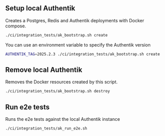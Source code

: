 ## Setup local Authentik
Creates a Postgres, Redis and Authentik deployments with Docker compose.

```bash
./ci/integration_tests/ak_bootstrap.sh create
```

You can use an environment variable to specify the Authentik version
```bash
AUTHENTIK_TAG=2025.2.3 ./ci/integration_tests/ak_bootstrap.sh create
```

## Remove local Authentik
Removes the Docker resources created by this script.

```bash
./ci/integration_tests/ak_bootstrap.sh destroy
```

## Run e2e tests
Runs the e2e tests against the local Authentik instance

```bash
./ci/integration_tests/ak_run_e2e.sh
```